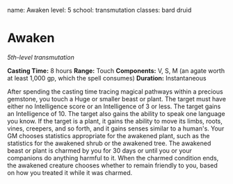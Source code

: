 name: Awaken
level: 5
school: transmutation
classes: bard
         druid

# Awaken
_5th-level transmutation_

**Casting Time:** 8 hours
**Range:** Touch
**Components:** V, S, M (an agate worth at least 1,000 gp, which the spell consumes)
**Duration:** Instantaneous

After spending the casting time tracing magical pathways within a precious gemstone, you touch a Huge or smaller beast or plant. The target must have either no Intelligence score or an Intelligence of 3 or less. The target gains an Intelligence of 10. The target also gains the ability to speak one language you know. If the target is a plant, it gains the ability to move its limbs, roots, vines, creepers, and so forth, and it gains senses similar to a human's. Your GM chooses statistics appropriate for the awakened plant, such as the statistics for the awakened shrub or the awakened tree.
The awakened beast or plant is charmed by you for 30 days or until you or your companions do anything harmful to it. When the charmed condition ends, the awakened creature chooses whether to remain friendly to you, based on how you treated it while it was charmed.
